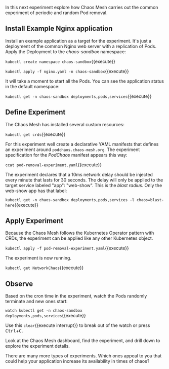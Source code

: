 In this next experiment explore how Chaos Mesh carries out the common experiment of periodic and random Pod removal.

## Install Example Nginx application

Install an example application as a target for the experiment. It's just a deployment of the common Nginx web server with a replication of Pods. Apply the Deployment to the _chaos-sandbox_ namespace:

`kubectl create namespace chaos-sandbox`{{execute}}

`kubectl apply -f nginx.yaml -n chaos-sandbox`{{execute}}

It will take a moment to start all the Pods. You can see the application status in the default namespace:

`kubectl get -n chaos-sandbox deployments,pods,services`{{execute}}

## Define Experiment

The Chaos Mesh has installed several custom resources:

`kubectl get crds`{{execute}}

For this experiment well create a declarative YAML manifests that defines an experiment around `podchaos.chaos-mesh.org`. The experiment specification for the _PodChaos_ manifest appears this way:

`ccat pod-removal-experiment.yaml`{{execute}}

The experiment declares that a 10ms network delay should be injected every minute that lasts for 30 seconds. The delay will only be applied to the target service labeled "app": "web-show". This is the _blast radius_. Only the web-show app has that label:

`kubectl get -n chaos-sandbox deployments,pods,services -l chaos=blast-here`{{execute}}

## Apply Experiment

Because the Chaos Mesh follows the Kubernetes Operator pattern with CRDs, the experiment can be applied like any other Kubernetes object.

`kubectl apply -f pod-removal-experiment.yaml`{{execute}}

The experiment is now running.

`kubectl get NetworkChaos`{{execute}}

## Observe

Based on the cron time in the experiment, watch the Pods randomly terminate and new ones start:

`watch kubectl get -n chaos-sandbox deployments,pods,services`{{execute}}

Use this `clear`{{execute interrupt}} to break out of the watch or press <kbd>Ctrl</kbd>+<kbd>C</kbd>.

Look at the Chaos Mesh dashboard, find the experiment, and drill down to explore the experiment details.

There are many more types of experiments. Which ones appeal to you that could help your application increase its availability in times of chaos?
